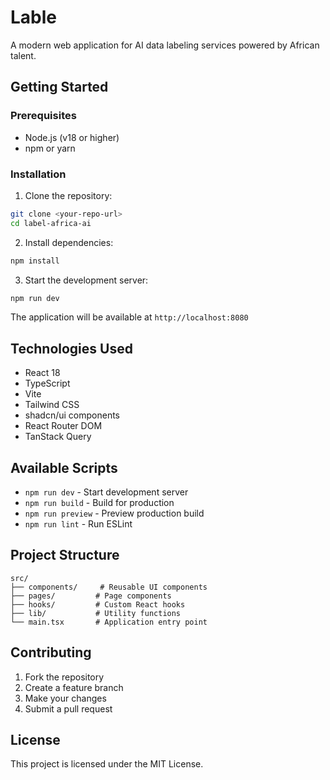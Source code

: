 # Lable

A modern web application for AI data labeling services powered by African talent.

## Getting Started

### Prerequisites

- Node.js (v18 or higher)
- npm or yarn

### Installation

1. Clone the repository:
```bash
git clone <your-repo-url>
cd label-africa-ai
```

2. Install dependencies:
```bash
npm install
```

3. Start the development server:
```bash
npm run dev
```

The application will be available at `http://localhost:8080`

## Technologies Used

- React 18
- TypeScript
- Vite
- Tailwind CSS
- shadcn/ui components
- React Router DOM
- TanStack Query

## Available Scripts

- `npm run dev` - Start development server
- `npm run build` - Build for production
- `npm run preview` - Preview production build
- `npm run lint` - Run ESLint

## Project Structure

```
src/
├── components/     # Reusable UI components
├── pages/         # Page components
├── hooks/         # Custom React hooks
├── lib/           # Utility functions
└── main.tsx       # Application entry point
```

## Contributing

1. Fork the repository
2. Create a feature branch
3. Make your changes
4. Submit a pull request

## License

This project is licensed under the MIT License.
